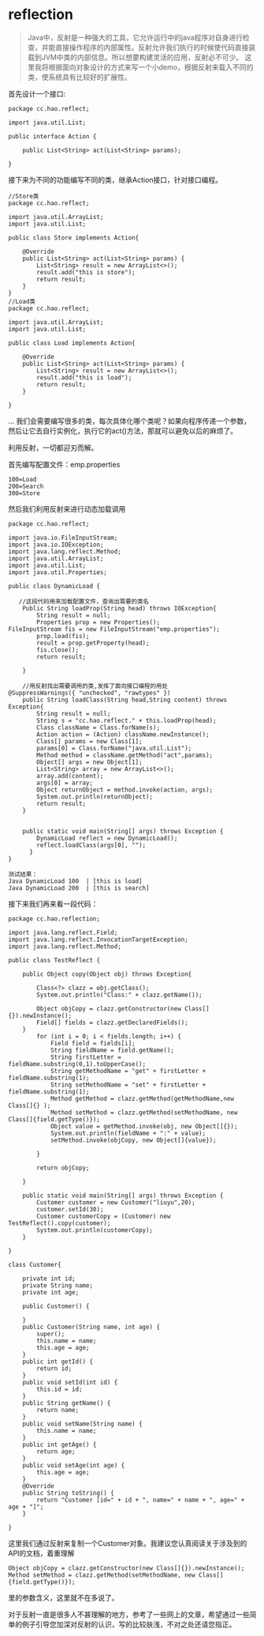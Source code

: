# reflection

  

>  
> Java中，反射是一种强大的工具，它允许运行中的java程序对自身进行检查，并能直接操作程序的内部属性。反射允许我们执行的时候使代码直接装载到JVM中类的内部信息。所以想要构建灵活的应用，反射必不可少。
>      这里我将根据面向对象设计的方式来写一个小demo，根据反射来载入不同的类，使系统具有比较好的扩展性。

首先设计一个接口:

    package cc.hao.reflect;
    
    import java.util.List;
    
    public interface Action {
    
    	public List<String> act(List<String> params);
    	
    }


接下来为不同的功能编写不同的类，继承Action接口，针对接口编程。

    //Store类
    package cc.hao.reflect;
    
    import java.util.ArrayList;
    import java.util.List;
    
    public class Store implements Action{
    
    	@Override
    	public List<String> act(List<String> params) {
    		List<String> result = new ArrayList<>();
    		result.add("this is store");
    		return result;
    	}
    }
    //Load类
    package cc.hao.reflect;
    
    import java.util.ArrayList;
    import java.util.List;
    
    public class Load implements Action{
    
    	@Override
    	public List<String> act(List<String> params) {
    		List<String> result = new ArrayList<>();
    		result.add("this is load");
    		return result;
    	}
    
    }

... 我们会需要编写很多的类，每次具体化哪个类呢？如果向程序传递一个参数，然后让它去自行实例化，执行它的act()方法，那就可以避免以后的麻烦了。

利用反射，一切都迎刃而解。

首先编写配置文件：emp.properties

    100=Load
    200=Search
    300=Store


然后我们利用反射来进行动态加载调用

    package cc.hao.reflect;
    
    import java.io.FileInputStream;
    import java.io.IOException;
    import java.lang.reflect.Method;
    import java.util.ArrayList;
    import java.util.List;
    import java.util.Properties;
    
    public class DynamicLoad {
     
       //这段代码用来加载配置文件，查询出需要的类名
    	Public String loadProp(String head) throws IOException{
    		String result = null;
    		Properties prop = new Properties();
    FileInputStream fis = new FileInputStream("emp.properties");
    		prop.load(fis);
    		result = prop.getProperty(head);
    		fis.close();
    		return result;
    		
    	}
    	
    	//用反射找出需要调用的类,发挥了面向接口编程的用处
    @SuppressWarnings({ "unchecked", "rawtypes" })
    	public String loadClass(String head,String content) throws Exception{
    		String result = null;
    		String s = "cc.hao.reflect." + this.loadProp(head);
    		Class className = Class.forName(s);
    		Action action = (Action) className.newInstance();
    		Class[] params = new Class[1];
    		params[0] = Class.forName("java.util.List");
    		Method method = className.getMethod("act",params);
    		Object[] args = new Object[1];
    		List<String> array = new ArrayList<>();
    		array.add(content);
    		args[0] = array;
    		Object returnObject = method.invoke(action, args);
    		System.out.println(returnObject);
    		return result;
    	}
    	
    	
    	public static void main(String[] args) throws Exception {
    		DynamicLoad reflect = new DynamicLoad();
    		reflect.loadClass(args[0], "");
    	  }
    }
    
    测试结果：
    Java DynamicLoad 100  | [this is load]
    Java DynamicLoad 200  | [this is search]

接下来我们再来看一段代码：

    package cc.hao.reflection;
    
    import java.lang.reflect.Field;
    import java.lang.reflect.InvocationTargetException;
    import java.lang.reflect.Method;
    
    public class TestReflect {
    
    	public Object copy(Object obj) throws Exception{
    		
    		Class<?> clazz = obj.getClass();
    		System.out.println("Class:" + clazz.getName());
    		
    		Object objCopy = clazz.getConstructor(new Class[]{}).newInstance();
    		Field[] fields = clazz.getDeclaredFields();
    	}
    		for (int i = 0; i < fields.length; i++) {
    			Field field = fields[i];
    			String fieldName = field.getName();
    			String firstLetter = fieldName.substring(0,1).toUpperCase();
    			String getMethodName = "get" + firstLetter + fieldName.substring(1);
    			String setMethodName = "set" + firstLetter + fieldName.substring(1);
    			Method getMethod = clazz.getMethod(getMethodName,new Class[]{} );
    			Method setMethod = clazz.getMethod(setMethodName, new Class[]{field.getType()});
    			Object value = getMethod.invoke(obj, new Object[]{});
    			System.out.println(fieldName + ":" + value);
    			setMethod.invoke(objCopy, new Object[]{value});
    			
    		}
    		
    		return objCopy;
    		
    	}
    	
    	public static void main(String[] args) throws Exception {
    		Customer customer = new Customer("liuyu",20);
    		customer.setId(30);
    		Customer customerCopy = (Customer) new TestReflect().copy(customer);
    		System.out.println(customerCopy);
    	}
    	
    }
    
    class Customer{
    	
    	private int id;
    	private String name;
    	private int age;
    	
    	public Customer() {
    		
    	}
    	public Customer(String name, int age) {
    		super();
    		this.name = name;
    		this.age = age;
    	}
    	public int getId() {
    		return id;
    	}
    	public void setId(int id) {
    		this.id = id;
    	}
    	public String getName() {
    		return name;
    	}
    	public void setName(String name) {
    		this.name = name;
    	}
    	public int getAge() {
    		return age;
    	}
    	public void setAge(int age) {
    		this.age = age;
    	}
    	@Override
    	public String toString() {
    		return "Customer [id=" + id + ", name=" + name + ", age=" + age + "]";
    	}
    	
    }

这里我们通过反射来复制一个Customer对象。我建议您认真阅读关于涉及到的API的文档，着重理解

    Object objCopy = clazz.getConstructor(new Class[]{}).newInstance();
    Method setMethod = clazz.getMethod(setMethodName, new Class[]{field.getType()});

里的参数含义，这里就不在多说了。

对于反射一直是很多人不甚理解的地方，参考了一些网上的文章，希望通过一些简单的例子引导您加深对反射的认识，写的比较肤浅，不对之处还请您指正。
 

